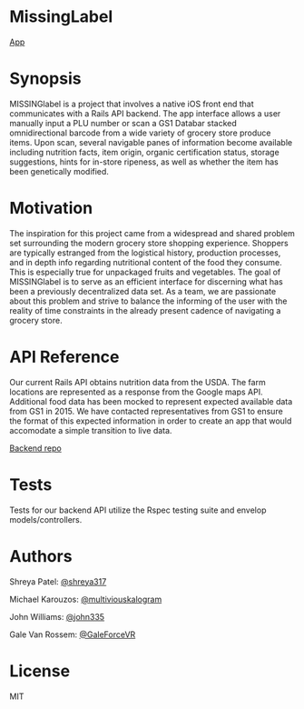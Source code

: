 MissingLabel
==========
[App](https://missinglabel.herokuapp.com/)

Synopsis
===========

MISSINGlabel is a project that involves a native iOS front end that communicates with a Rails API backend. The app interface allows a user manually input a PLU number or scan a GS1 Databar stacked omnidirectional barcode from a wide variety of grocery store produce items. Upon scan, several navigable panes of information become available including nutrition facts, item origin, organic certification status,  storage suggestions, hints for in-store ripeness, as well as whether the item has been genetically modified.


Motivation
===========

The inspiration for this project came from a widespread and shared problem set surrounding the modern grocery store shopping experience. Shoppers are typically estranged from the logistical history, production processes, and in depth info regarding nutritional content of the food they consume. This is especially true for unpackaged fruits and vegetables. The goal of MISSINGlabel is to serve as an efficient interface for discerning what has been a previously decentralized data set.   As a team, we are passionate about this problem and strive to balance the informing of the user with the reality of time constraints in the already present cadence of navigating a grocery store.
                             
API Reference
===========

Our current Rails API obtains nutrition data from the USDA. The farm locations are represented as a response from the Google maps API. Additional food data has been mocked to represent expected available data from GS1 in 2015. We have contacted representatives from GS1 to ensure the format of this expected information in order to create an app that would accomodate a simple transition to live data. 

[Backend repo](https://github.com/MissingLabel/backend)

Tests
===========
Tests for our backend API utilize the Rspec testing suite and envelop models/controllers.

Authors
===========
Shreya Patel: [@shreya317](https://github.com/shreya317)

Michael Karouzos: [@multiviouskalogram](https://github.com/multiviouskalogram)

John Williams: [@john335](https://github.com/johnw335)

Gale Van Rossem: [@GaleForceVR](https://github.com/GaleForceVR)

License
===========
MIT
